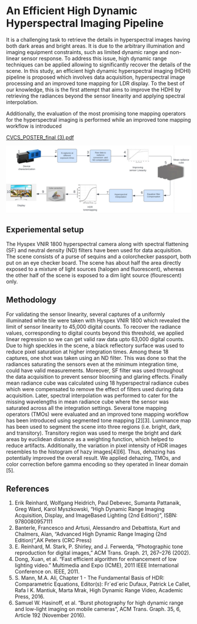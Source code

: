 # An Efficient High Dynamic Hyperspectral Imaging Pipeline

It is a challenging task to retrieve the details in hyperspectral images having both dark areas and bright areas. It is due to the arbitrary illumination and imaging equipment constraints, such as limited dynamic range and non-linear sensor response. To address this issue, high dynamic range techniques can be applied allowing to significantly recover the details of the scene. In this study, an efficient high dynamic hyperspectral imaging (HDHI) pipeline is proposed which involves data acquisition, hyperspectral image processing and an improved tone mapping for LDR display. To the best of our knowledge, this is the first attempt that aims to improve the HDHI by retrieving the radiances beyond the sensor linearity and applying spectral interpolation. 

Additionally, the evaluation of the most promising tone mapping operators for the hyperspectral imaging is performed while an improved tone mapping workflow is introduced
 
 [CVCS_POSTER_final (3).pdf](https://github.com/AqsaHassan/cosi-High-dynamic-hyperspectral-imaging/files/10767908/CVCS_POSTER_final.3.pdf)

 
 ![Workflow](img.png)

 
## Experiemental setup
The Hyspex VNIR 1800 hyperspectral camera along with spectral flattening (SF) and neutral density (ND) filters have been used for data acquisition. The scene consists of a purse of sequins and a colorchecker passport, both put on an eye checker board. The scene has about half the area directly exposed to a mixture of light sources (halogen and fluorescent), whereas the other half of the scene is exposed to a dim light source (flourescent) only.


## Methodology
For validating the sensor linearity, several captures of a uniformly illuminated white tile were taken with Hyspex VNIR 1800 which revealed the limit of sensor linearity to 45,000 digital counts. To recover the radiance values, corresponding to digital counts beyond this threshold, we applied linear regression so we can get valid raw data upto 63,000 digital counts. Due to high speckles in the scene, a black reflectory surface was used to reduce pixel saturation at higher integration times. Among these 18 captures, one shot was taken using an ND filter. This was done so that the radiances saturating the sensors even at the minimum integration time, could have valid measurements. Moreover, SF filter was used throughout the data acquisition to prevent sensor blooming and glaring effects. Finally mean radiance cube was calculated using 18 hyperspectral radiance cubes which were compensated to remove the effect of filters used during data acquisition. Later, spectral interpolation was performed to cater for the missing wavelengths in mean radiance cube where the sensor was saturated across all the integration settings. Several tone mapping operators (TMOs) were evaluated and an improved tone mapping workflow has been introduced using segmented tone mapping [2][3]. Luminance map has been used to segment the scene into three regions (i.e. bright, dark, and transitory). Transitory region was used to merge the bright and dark areas by euclidean distance as a weighting function, which helped to reduce artifacts. Additionally, the variation in pixel intensity of HDR images resembles to the histogram of hazy images[4][6]. Thus, dehazing has potentially improved the overall result. We applied dehazing, TMOs, and color correction before gamma encoding so they operated in linear domain [5].



## References
1. Erik Reinhard, Wolfgang Heidrich, Paul Debevec, Sumanta Pattanaik, Greg Ward,
Karol Myszkowski, “High Dynamic Range Imaging Acquisition, Display, and ImageBased Lighting (2nd Edition)”, ISBN: 9780080957111
2. Banterle, Francesco and Artusi, Alessandro and Debattista, Kurt and Chalmers,
Alan, “Advanced High Dynamic Range Imaging (2nd Edition)”,AK Peters (CRC
Press)
3. E. Reinhard, M. Stark, P. Shirley, and J. Ferwerda, “Photographic tone reproduction
for digital images,” ACM Trans. Graph. 21, 267–276 (2002).
4. Dong, Xuan, et al. “Fast efficient algorithm for enhancement of low lighting video.”
Multimedia and Expo (ICME), 2011 IEEE International Conference on. IEEE, 2011.
5. S. Mann, M.A. Ali, Chapter 1 - The Fundamental Basis of HDR: Comparametric
Equations, Editor(s): Fr´ed´eric Dufaux, Patrick Le Callet, Rafa l K. Mantiuk, Marta
Mrak, High Dynamic Range Video, Academic Press, 2016.
6. Samuel W. Hasinoff, et al. “Burst photography for high dynamic range and low-light
imaging on mobile cameras”, ACM Trans. Graph. 35, 6, Article 192 (November
2016).



